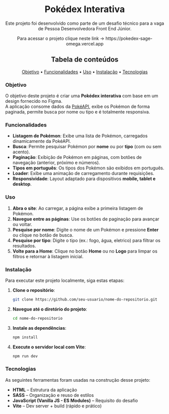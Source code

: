 <h1 align="center">Pokédex Interativa</h1>
<p align="center">Este projeto foi desenvolvido como parte de um desafio técnico para a vaga de Pessoa Desenvolvedora Front End Júnior.</p>

<p align="center">Para acessar o projeto clique neste link -> https://pokedex-sage-omega.vercel.app</p>

<h2 align="center">Tabela de conteúdos</h2>

<p align="center">
 <a href="#objetivo">Objetivo</a> •
 <a href="#funcionalidades"> Funcionalidades</a> • 
 <a href="#uso">Uso</a> • 
 <a href="#instalação">Instalação</a> • 
 <a href="#tecnologias">Tecnologias</a> 
</p>


### Objetivo

O objetivo deste projeto é criar uma **Pokédex interativa** com base em um design fornecido no Figma.  
A aplicação consome dados da [PokéAPI](https://pokeapi.co/), exibe os Pokémon de forma paginada, permite busca por nome ou tipo e é totalmente responsiva.


### Funcionalidades

- **Listagem de Pokémon**: Exibe uma lista de Pokémon, carregados dinamicamente da PokéAPI.
- **Busca**: Permite pesquisar Pokémon por **nome** ou por **tipo** (com ou sem acento).
- **Paginação**: Exibição de Pokémon em páginas, com botões de navegação (anterior, próximo e números).
- **Tipos em português**: Os tipos dos Pokémon são exibidos em português.
- **Loader**: Exibe uma animação de carregamento durante requisições.
- **Responsividade**: Layout adaptado para dispositivos **mobile, tablet e desktop**.


### Uso

1. **Abra o site**: Ao carregar, a página exibe a primeira listagem de Pokémon.
2. **Navegue entre as páginas**: Use os botões de paginação para avançar ou voltar.
3. **Pesquise por nome**: Digite o nome de um Pokémon e pressione **Enter** ou clique no botão de busca.
4. **Pesquise por tipo**: Digite o tipo (ex.: fogo, água, eletrico) para filtrar os resultados.
5. **Volte para a Home**: Clique no botão **Home** ou no **Logo** para limpar os filtros e retornar à listagem inicial.


### Instalação

Para executar este projeto localmente, siga estas etapas:

1. **Clone o repositório**:
    ```bash
    git clone https://github.com/seu-usuario/nome-do-repositorio.git
    ```

2. **Navegue até o diretório do projeto**:
    ```bash
    cd nome-do-repositorio
    ```
3. **Instale as dependências**:
    ```bash
    npm install
    ```

4. **Execute o servidor local com Vite**:
    ```bash
    npm run dev
    ```

### Tecnologias

As seguintes ferramentas foram usadas na construção desse projeto: 
- **HTML** – Estrutura da aplicação
- **SASS** – Organização e reuso de estilos
- **JavaScript (Vanilla JS - ES Modules)** – Requisito do desafio
- **Vite** – Dev server + build (rápido e prático)
